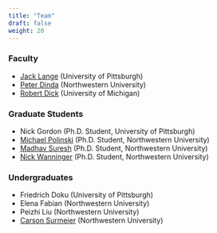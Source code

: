 ```yaml
---
title: "Team"
draft: false
weight: 20
---
```


### Faculty

- [Jack Lange](http://www.prognosticlab.org/~jarusl/)  (University of Pittsburgh)
- [Peter Dinda](http://pdinda.org) (Northwestern University)
- [Robert Dick](http://robertdick.org) (University of Michigan)

### Graduate Students

- Nick Gordon (Ph.D. Student, University of Pittsburgh)
- [Michael Polinski](https://michaelpolinski.com/) (Ph.D. Student, Northwestern University)
- [Madhav Suresh](https://users.cs.northwestern.edu/~mas384/)  (Ph.D. Student, Northwestern University)
- [Nick Wanninger](https://nickw.io) (Ph.D. Student, Northwestern University)

### Undergraduates

- Friedrich Doku (University of Pittsburgh)
- Elena Fabian (Northwestern University)
- Peizhi Liu (Northwestern University)
- [Carson Surmeier](https://about.surmeier.us) (Northwestern University)

